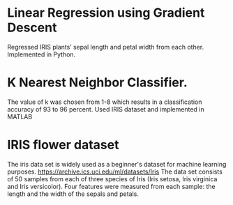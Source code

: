 # Linear Regression using Gradient Descent
Regressed IRIS plants’ sepal length and petal width from each other. Implemented in Python.

# K Nearest Neighbor Classifier. 
The value of k was chosen from 1-8 which results in a classification accuracy of 93 to 96 percent. Used IRIS dataset and implemented in MATLAB

# IRIS flower dataset
The iris data set is widely used as a beginner's dataset for machine learning purposes. https://archive.ics.uci.edu/ml/datasets/Iris 
The data set consists of 50 samples from each of three species of Iris (Iris setosa, Iris virginica and Iris versicolor). Four features were measured from each sample: the length and the width of the sepals and petals.
